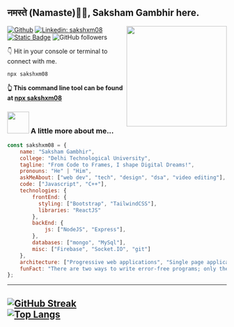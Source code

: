 <h2>नमस्ते (Namaste)🙏🏻, Saksham Gambhir here.</h2>
<img align='right' src="https://media.giphy.com/media/M9gbBd9nbDrOTu1Mqx/giphy.gif" width="230">

[![Github](https://img.shields.io/badge/-sakshxm08-green?color=2b3137&style=for-the-badge&logo=Github&logoColor=white&link=https://www.github.com/sakshxm08/)](https://www.github.com/sakshxm08/)
[![Linkedin: sakshxm08](https://img.shields.io/badge/-sakshxm08-blue?style=for-the-badge&logo=Linkedin&logoColor=white&link=https://www.linkedin.com/in/sakshxm08/)](https://www.linkedin.com/in/sakshxm08/)
<br>
[![Static Badge](https://img.shields.io/badge/website-black?style=for-the-badge&logo=googlechrome&logoColor=%23fff&color=%23DD5144&link=https://sakshxm08.in/)](https://sakshxm08.in/)
![GitHub followers](https://img.shields.io/github/followers/sakshxm08?label=followers&style=for-the-badge&logo=Github&logoColor=%23ffffff&labelColor=%232b3137&color=blue)


👇 Hit in your console or terminal to connect with me.

```bash
npx sakshxm08
```
**👆 This command line tool can be found at [npx sakshxm08](https://github.com/sakshxm08/npx_card)**

### <img src="https://media.giphy.com/media/VgCDAzcKvsR6OM0uWg/giphy.gif" width="50"> A little more about me...  

```javascript
const sakshxm08 = {
    name: "Saksham Gambhir",
    college: "Delhi Technological University",
    tagline: "From Code to Frames, I shape Digital Dreams!",
    pronouns: "He" | "Him",
    askMeAbout: ["web dev", "tech", "design", "dsa", "video editing"],
    code: ["Javascript", "C++"],
    technologies: {
        frontEnd: {
          styling: ["Bootstrap", "TailwindCSS"],
          libraries: "ReactJS"
        },
        backEnd: {
            js: ["NodeJS", "Express"],
        },
        databases: ["mongo", "MySql"],
        misc: ["Firebase", "Socket.IO", "git"]
    },
    architecture: ["Progressive web applications", "Single page applications"],
    funFact: "There are two ways to write error-free programs; only the third one works"
};
```

---
[![GitHub Streak](https://github-readme-streak-stats.herokuapp.com?user=sakshxm08&hide_border=true&border_radius=4&card_width=500)](https://git.io/streak-stats)
<br>
[![Top Langs](https://github-readme-stats.vercel.app/api/top-langs/?username=sakshxm08)](https://github.com/sakshxm08/github-readme-stats)
---

